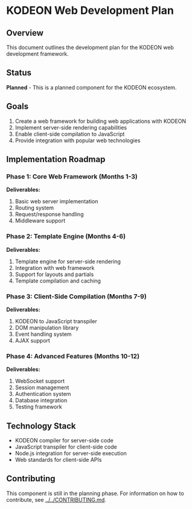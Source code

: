 # KODEON Web Development Plan

## Overview

This document outlines the development plan for the KODEON web development framework.

## Status

**Planned** - This is a planned component for the KODEON ecosystem.

## Goals

1. Create a web framework for building web applications with KODEON
2. Implement server-side rendering capabilities
3. Enable client-side compilation to JavaScript
4. Provide integration with popular web technologies

## Implementation Roadmap

### Phase 1: Core Web Framework (Months 1-3)

**Deliverables:**

1. Basic web server implementation
2. Routing system
3. Request/response handling
4. Middleware support

### Phase 2: Template Engine (Months 4-6)

**Deliverables:**

1. Template engine for server-side rendering
2. Integration with web framework
3. Support for layouts and partials
4. Template compilation and caching

### Phase 3: Client-Side Compilation (Months 7-9)

**Deliverables:**

1. KODEON to JavaScript transpiler
2. DOM manipulation library
3. Event handling system
4. AJAX support

### Phase 4: Advanced Features (Months 10-12)

**Deliverables:**

1. WebSocket support
2. Session management
3. Authentication system
4. Database integration
5. Testing framework

## Technology Stack

-   KODEON compiler for server-side code
-   JavaScript transpiler for client-side code
-   Node.js integration for server-side execution
-   Web standards for client-side APIs

## Contributing

This component is still in the planning phase. For information on how to contribute, see [../../CONTRIBUTING.md](../../CONTRIBUTING.md).
